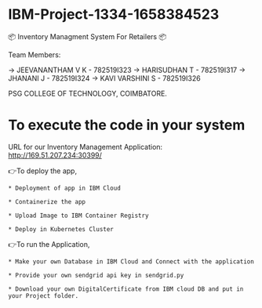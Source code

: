# IBM-Project-1334-1658384523

📦 Inventory Managment System For Retailers 📦

Team Members:

->	JEEVANANTHAM V K - 782519I323
->	HARISUDHAN T     - 782519I317
->	JHANANI J        - 782519I324
->	KAVI VARSHINI S  - 782519I326


PSG COLLEGE OF TECHNOLOGY, COIMBATORE.


# To execute the code in your system
URL for our Inventory Management Application: http://169.51.207.234:30399/ 

👉To deploy the app,

    * Deployment of app in IBM Cloud
    
    * Containerize the app
    
    * Upload Image to IBM Container Registry
    
    * Deploy in Kubernetes Cluster
    
👉To run the Application,

    * Make your own Database in IBM Cloud and Connect with the application
    
    * Provide your own sendgrid api key in sendgrid.py
    
    * Download your own DigitalCertificate from IBM cloud DB and put in your Project folder.
